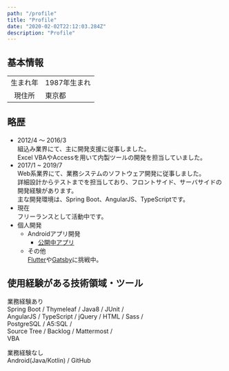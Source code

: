 ```yaml
---
path: "/profile"
title: "Profile"
date: "2020-02-02T22:12:03.284Z"
description: "Profile"
---
```

## 基本情報

|||
:---:|---
|生まれ年|1987年生まれ|
|現住所|東京都|

## 略歴
* 2012/4 〜 2016/3  
組込み業界にて、主に開発支援に従事しました。  
Excel VBAやAccessを用いて内製ツールの開発を担当していました。
* 2017/1 ~ 2019/7  
Web系業界にて、業務システムのソフトウェア開発に従事しました。  
詳細設計からテストまでを担当しており、フロントサイド、サーバサイドの開発経験があります。  
主な開発環境は、Spring Boot、AngularJS、TypeScriptです。
* 現在  
フリーランスとして活動中です。
* 個人開発
    * Androidアプリ開発  
        * [公開中アプリ](https://play.google.com/store/apps/developer?id=kawanojieee)
    * その他  
    [Flutter](https://flutter.dev/)や[Gatsby](https://www.gatsbyjs.org/)に挑戦中。  

## 使用経験がある技術領域・ツール
業務経験あり  
Spring Boot / Thymeleaf / Java8 / JUnit /  
AngularJS / TypeScript / jQuery / HTML / Sass /  
PostgreSQL / A5:SQL /   
Source Tree / Backlog / Mattermost /  
VBA

業務経験なし  
Android(Java/Kotlin) / GitHub

<!-- ## 問合せ
* [E-mail](mailto:ksk.kawajiri@gmail.com) -->